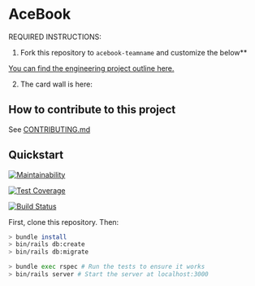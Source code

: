 # AceBook

REQUIRED INSTRUCTIONS:

1. Fork this repository to `acebook-teamname` and customize
the below**

[You can find the engineering project outline here.](https://github.com/makersacademy/course/tree/master/engineering_projects/rails)

2. The card wall is here: <please update>

## How to contribute to this project
See [CONTRIBUTING.md](CONTRIBUTING.md)

## Quickstart

[![Maintainability](https://api.codeclimate.com/v1/badges/06873fca63b8f1abdcda/maintainability)](https://codeclimate.com/github/JonathanAndrews/acebook-RecipeBookBook/maintainability)

[![Test Coverage](https://api.codeclimate.com/v1/badges/06873fca63b8f1abdcda/test_coverage)](https://codeclimate.com/github/JonathanAndrews/acebook-RecipeBookBook/test_coverage)

[![Build Status](https://travis-ci.com/JonathanAndrews/acebook-RecipeBookBook.svg?branch=master)](https://travis-ci.com/JonathanAndrews/acebook-RecipeBookBook)

First, clone this repository. Then:

```bash
> bundle install
> bin/rails db:create
> bin/rails db:migrate

> bundle exec rspec # Run the tests to ensure it works
> bin/rails server # Start the server at localhost:3000
```

